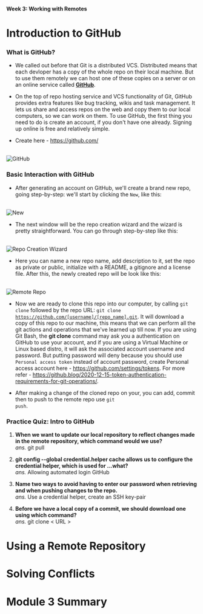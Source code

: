 **Week 3: Working with Remotes**
<br>

# Introduction to GitHub

### What is GitHub?

- We called out before that Git is a distributed VCS. Distributed means that each devloper has a copy of the whole repo on their local machine. But to use them remotely we can host one of these copies on a server or on an online service called **[GitHub](https://github.com/)**.

- On the top of repo hosting service and VCS functionality of Git, GitHub provides extra features like bug tracking, wikis and task management. It lets us share and access repos on the web and copy them to our local computers, so we can work on them. To use GitHub, the first thing you need to do is create an account, if you don't have one already. Signing up online is free and relatively simple.

- Create here - https://github.com/ <br>
  <br>

![GitHub](../week-3/Images/Screenshot-1.png)

### Basic Interaction with GitHub

- After generating an account on GitHub, we'll create a brand new repo, going step-by-step: we'll start by clicking the <code>New</code>, like this:<br>
  <br>

![New](../week-3/Images/Screenshot-3.png)

- The next window will be the repo creation wizard and the wizard is pretty straightforward. You can go through step-by-step like this:<br>
  <br>

![Repo Creation Wizard](../week-3/Images/Screenshot-4.png)

- Here you can name a new repo name, add description to it, set the repo as private or public, initialize with a README, a gitignore and a license file. After this, the newly created repo will be look like this:<br>
  <br>

![Remote Repo](../week-3/Images/Screenshot-5.png)

- Now we are ready to clone this repo into our computer, by calling <code>git clone</code> followed by the repo URL: <code>git clone https://github.com/[username]/[repo_name].git</code>. It will download a copy of this repo to our machine, this means that we can perform all the git actions and operations that we've learned up till now. If you are using Git Bash, the **git clone** command may ask you a authentication on GitHub to use your account, and if you are using a Virtual Machine or Linux based distro, it will ask the associated account username and password. But putting password will deny because you should use <code>Personal access token</code> instead of account password, create Personal access account here - https://github.com/settings/tokens. For more refer - https://github.blog/2020-12-15-token-authentication-requirements-for-git-operations/.

- After making a change of the cloned repo on your, you can add, commit then to push to the remote repo use <code>git push</code>.

### Practice Quiz: Intro to GitHub

1. **When we want to update our local repository to reflect changes made in the remote repository, which command would we use?**<br>
   _ans._ git pull

2. **git config --global credential.helper cache allows us to configure the credential helper, which is used for ...what?**<br>
   _ans._ Allowing automated login GitHub

3. **Name two ways to avoid having to enter our password when retrieving and when pushing changes to the repo.**<br>
   _ans._ Use a credential helper, create an SSH key-pair

4. **Before we have a local copy of a commit, we should download one using which command?**<br>
   _ans._ git clone < URL >

# Using a Remote Repository

# Solving Conflicts

# Module 3 Summary
